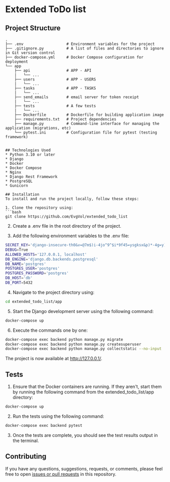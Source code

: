 # Extended ToDo list

## Project Structure

```
.
├── .env                   # Environment variables for the project
├── .gitignore.py          # A list of files and directories to ignore in Git version control
├── docker-compose.yml     # Docker Compose configuration for deployment
└── app
    ├── api                # APP - API
    |   └── ...       
    ├── users              # APP - USERS
    |   └── ...       
    ├── tasks              # APP - TASKS
    |   └── ...
    ├── send_emails        # email server for token receipt
    |   └── ...
    ├── tests              # A few tests 
    |   └── ...             
    ├── Dockerfile         # Dockerfile for building application image
    ├── requirements.txt   # Project dependencies
    ├── manage.py          # Command-line interface for managing the application (migrations, etc) 
    └── pytest.ini         # Configuration file for pytest (testing framework)


## Technologies Used
* Python 3.10 or later
* Django
* Docker
* Docker Compose
* Nginx
* Django Rest Framework
* PostgreSQL
* Gunicorn

## Installation
To install and run the project locally, follow these steps:

1. Clone the repository using:
```bash
git clone https://github.com/EvgVol/extended_todo_list
```
2. Create a .env file in the root directory of the project.

3. Add the following environment variables to the .env file:
```bash
SECRET_KEY='django-insecure-th0&v=@7m$)i-4jo^9^$i*9f45=ysgksx&p)*-4g=y)q0)-8i%'
DEBUG=True
ALLOWED_HOSTS='127.0.0.1, localhost'
DB_ENGINE='django.db.backends.postgresql'
DB_NAME='postgres'
POSTGRES_USER='postgres'
POSTGRES_PASSWORD='postgres'
DB_HOST='db'
DB_PORT=5432
```
4. Navigate to the project directory using:
```bash
cd extended_todo_list/app
```
5. Start the Django development server using the following command:
```bash
docker-compose up
```
6. Execute the commands one by one:

```bash
docker-compose exec backend python manage.py migrate
docker-compose exec backend python manage.py createsuperuser
docker-compose exec backend python manage.py collectstatic --no-input
```

The project is now available at http://127.0.0.1/.


## Tests

1. Ensure that the Docker containers are running. If they aren't, start them by running the following command from the extended_todo_list/app directory:
```bash
docker-compose up
```

2. Run the tests using the following command:
```bash
docker-compose exec backend pytest
```

3. Once the tests are complete, you should see the test results output in the terminal.

## Contributing

If you have any questions, suggestions, requests, or comments, please feel free to open [issues or pull requests](https://github.com/EvgVol/extended_todo_list/issues) in this repository.
